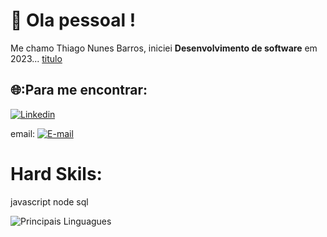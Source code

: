 # :rocket: Ola pessoal !

Me chamo Thiago Nunes Barros, iniciei **Desenvolvimento de software** em 2023... [titulo](link)

## 🌐:Para me encontrar:
[![Linkedin](https://img.shields.io/badge/Linkedin-0000dd?style=for-the-badge&logo=linkedin&logoColor=white)]((https://https://www.linkedin.com/in/thiago-nunes-barros/)https://https://www.linkedin.com/in/thiago-nunes-barros/)

email:
[![E-mail](https://img.shields.io/badge/Gmail-D14836?style=for-the-badge&logo=gmail&logoColor=white)](mailto:pauloricardooalves@gmail.com)





# Hard Skils:
javascript
node
sql


![Principais Linguagues](https://github-readme-stats.vercel.app/api/top-langs/?username=devtnbad&theme=tokyonight&hide_border=true&custom_title=Principais%20%Linguagues)
